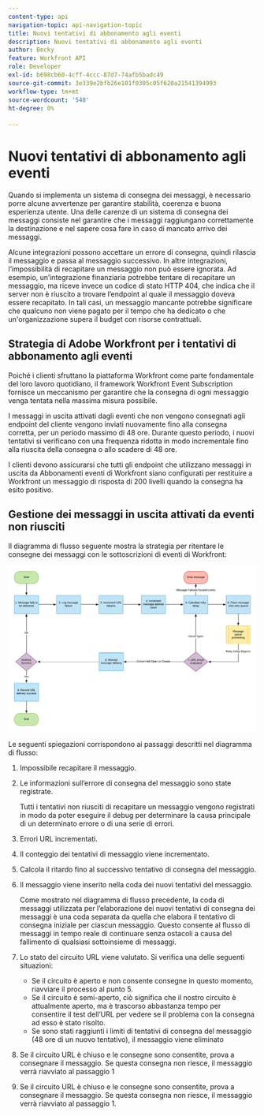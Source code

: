 ```yaml
---
content-type: api
navigation-topic: api-navigation-topic
title: Nuovi tentativi di abbonamento agli eventi
description: Nuovi tentativi di abbonamento agli eventi
author: Becky
feature: Workfront API
role: Developer
exl-id: b698cb60-4cff-4ccc-87d7-74afb5badc49
source-git-commit: 3e339e2bfb26e101f0305c05f620a21541394993
workflow-type: tm+mt
source-wordcount: '548'
ht-degree: 0%

---
```


# Nuovi tentativi di abbonamento agli eventi

Quando si implementa un sistema di consegna dei messaggi, è necessario porre alcune avvertenze per garantire stabilità, coerenza e buona esperienza utente. Una delle carenze di un sistema di consegna dei messaggi consiste nel garantire che i messaggi raggiungano correttamente la destinazione e nel sapere cosa fare in caso di mancato arrivo dei messaggi.

Alcune integrazioni possono accettare un errore di consegna, quindi rilascia il messaggio e passa al messaggio successivo.  In altre integrazioni, l’impossibilità di recapitare un messaggio non può essere ignorata. Ad esempio, un’integrazione finanziaria potrebbe tentare di recapitare un messaggio, ma riceve invece un codice di stato HTTP 404, che indica che il server non è riuscito a trovare l’endpoint al quale il messaggio doveva essere recapitato. In tali casi, un messaggio mancante potrebbe significare che qualcuno non viene pagato per il tempo che ha dedicato o che un&#39;organizzazione supera il budget con risorse contrattuali.

## Strategia di Adobe Workfront per i tentativi di abbonamento agli eventi

Poiché i clienti sfruttano la piattaforma Workfront come parte fondamentale del loro lavoro quotidiano, il framework Workfront Event Subscription fornisce un meccanismo per garantire che la consegna di ogni messaggio venga tentata nella massima misura possibile.

I messaggi in uscita attivati dagli eventi che non vengono consegnati agli endpoint del cliente vengono inviati nuovamente fino alla consegna corretta, per un periodo massimo di 48 ore. Durante questo periodo, i nuovi tentativi si verificano con una frequenza ridotta in modo incrementale fino alla riuscita della consegna o allo scadere di 48 ore.

I clienti devono assicurarsi che tutti gli endpoint che utilizzano messaggi in uscita da Abbonamenti eventi di Workfront siano configurati per restituire a Workfront un messaggio di risposta di 200 livelli quando la consegna ha esito positivo.

## Gestione dei messaggi in uscita attivati da eventi non riusciti

Il diagramma di flusso seguente mostra la strategia per ritentare le consegne dei messaggi con le sottoscrizioni di eventi di Workfront:

![](assets/event-subscription-circuit-breaker-retries-350x234.png)

Le seguenti spiegazioni corrispondono ai passaggi descritti nel diagramma di flusso:

1. Impossibile recapitare il messaggio.
1. Le informazioni sull’errore di consegna del messaggio sono state registrate.

   Tutti i tentativi non riusciti di recapitare un messaggio vengono registrati in modo da poter eseguire il debug per determinare la causa principale di un determinato errore o di una serie di errori.

1. Errori URL incrementati.
1. Il conteggio dei tentativi di messaggio viene incrementato.
1. Calcola il ritardo fino al successivo tentativo di consegna del messaggio.
1. Il messaggio viene inserito nella coda dei nuovi tentativi del messaggio.

   Come mostrato nel diagramma di flusso precedente, la coda di messaggi utilizzata per l’elaborazione dei nuovi tentativi di consegna dei messaggi è una coda separata da quella che elabora il tentativo di consegna iniziale per ciascun messaggio. Questo consente al flusso di messaggi in tempo reale di continuare senza ostacoli a causa del fallimento di qualsiasi sottoinsieme di messaggi.

1. Lo stato del circuito URL viene valutato. Si verifica una delle seguenti situazioni:

   * Se il circuito è aperto e non consente consegne in questo momento, riavviare il processo al punto 5.
   * Se il circuito è semi-aperto, ciò significa che il nostro circuito è attualmente aperto, ma è trascorso abbastanza tempo per consentire il test dell’URL per vedere se il problema con la consegna ad esso è stato risolto.
   * Se sono stati raggiunti i limiti di tentativi di consegna del messaggio (48 ore di un nuovo tentativo), il messaggio viene eliminato

1. Se il circuito URL è chiuso e le consegne sono consentite, prova a consegnare il messaggio. Se questa consegna non riesce, il messaggio verrà riavviato al passaggio 1

1. Se il circuito URL è chiuso e le consegne sono consentite, prova a consegnare il messaggio. Se questa consegna non riesce, il messaggio verrà riavviato al passaggio 1.

   <!--
   <li value="10" data-mc-conditions="QuicksilverOrClassic.Draft mode">Workfront disables Event Subscriptions when both of the following criteria are met:
   <ul>
   <!--
   <li data-mc-conditions="QuicksilverOrClassic.Draft mode">The Event Subscription has failed 1000 delivery attempts consecutively</li>
   <li data-mc-conditions="QuicksilverOrClassic.Draft mode">48 hours have passed since the last successful delivery</li>
   </ul></li>
   -->
